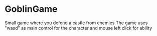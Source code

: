 # GoblinGame
Small game where you defend a castle from enemies
The game uses "wasd" as main control for the character and mouse left click for ability

